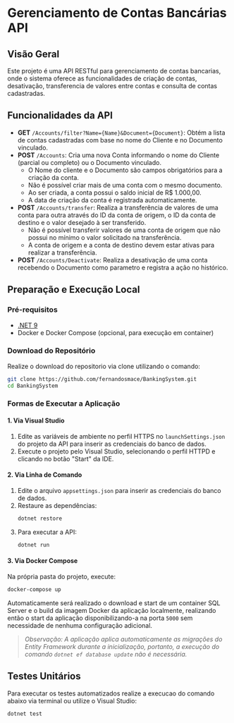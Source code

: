 # Gerenciamento de Contas Bancárias API

## Visão Geral

Este projeto é uma API RESTful para gerenciamento de contas bancarias, onde o sistema oferece as funcionalidades de criação de contas, desativação, transferencia de valores entre contas e consulta de contas cadastradas.

## Funcionalidades da API

- **GET** `/Accounts/filter?Name={Name}&Document={Document}`: Obtém a lista de contas cadastradas com base no nome do Cliente e no Documento vinculado.
- **POST** `/Accounts`: Cria uma nova Conta informando o nome do Cliente (parcial ou completo) ou o Documento vinculado.
  - O Nome do cliente e o Documento são campos obrigatórios para a criação da conta.
  - Não é possível criar mais de uma conta com o mesmo documento.
  - Ao ser criada, a conta possui o saldo inicial de R$ 1.000,00.
  - A data de criação da conta é registrada automaticamente.
- **POST** `/Accounts/transfer`: Realiza a transferência de valores de uma conta para outra através do ID da conta de origem, o ID da conta de destino e o valor desejado à ser transferido.
  - Não é possível transferir valores de uma conta de origem que não possui no mínimo o valor solicitado na transferência.
  - A conta de origem e a conta de destino devem estar ativas para realizar a transferência.
- **POST** `/Accounts/Deactivate`: Realiza a desativação de uma conta recebendo o Documento como parametro e registra a ação no histórico.


## Preparação e Execução Local

### Pré-requisitos

- [.NET 9](https://dotnet.microsoft.com/download/dotnet/9.0)
- Docker e Docker Compose (opcional, para execução em container)

### Download do Repositório 

Realize o download do repositorio via clone utilizando o comando:
   ```bash
   git clone https://github.com/fernandosmace/BankingSystem.git
   cd BankingSystem
   ```

### Formas de Executar a Aplicação

#### 1. Via Visual Studio
1. Edite as variáveis de ambiente no perfil HTTPS no `launchSettings.json` do projeto da API para inserir as credenciais do banco de dados.
2. Execute o projeto pelo Visual Studio, selecionando o perfil HTTPD e clicando no botão "Start" da IDE.

#### 2. Via Linha de Comando
1. Edite o arquivo `appsettings.json` para inserir as credenciais do banco de dados.
2. Restaure as dependências:
   ```bash
   dotnet restore
   ```
3. Para executar a API:
   ```bash
   dotnet run
   ```

#### 3. Via Docker Compose
Na própria pasta do projeto, execute:
```bash
docker-compose up
```
Automaticamente será realizado o download e start de um container SQL Server e o build da imagem Docker da aplicação localmente, realizando então o start da aplicação disponibilizando-a na porta `5000` sem necessidade de nenhuma configuração adicional.

> *Observação: A aplicação aplica automaticamente as migrações do Entity Framework durante a inicialização, portanto, a execução do comando `dotnet ef database update` não é necessária.*

## Testes Unitários 
Para executar os testes automatizados realize a execucao do comando abaixo via terminal ou utilize o Visual Studio:
```bash
dotnet test
```
